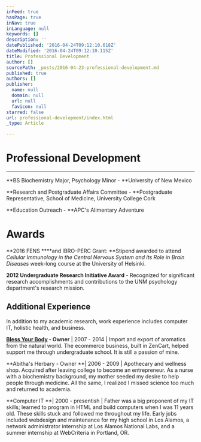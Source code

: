 ```yaml
---
inFeed: true
hasPage: true
inNav: true
inLanguage: null
keywords: []
description: ''
datePublished: '2016-04-24T09:12:10.618Z'
dateModified: '2016-04-24T09:12:10.115Z'
title: Professional Development
author: []
sourcePath: _posts/2016-04-23-professional-development.md
published: true
authors: []
publisher:
  name: null
  domain: null
  url: null
  favicon: null
starred: false
url: professional-development/index.html
_type: Article

---
```

# Professional Development

****

**BS Biochemistry Major, Psychology Minor - **University of New Mexico

**Research and Postgraduate Affairs Committee - **Postgraduate Representative, School of Medicine, University College Cork

**Education Outreach - **APC's Alimentary Adventure

# Awards

**2016 FENS ****and IBRO-PERC Grant: **Stipend awarded to attend _Cellular Immunology in the Central Nervous System and its Role in Brain Diseases_ week-long course at the University of Helsinki.

**2012 Undergraduate Research Initiative Award** - Recognized for significant research accomplishments and contributions to the UNM psychology department's research mission.

## Additional Experience

In addition to my academic research, work experience includes computer IT, holistic health, and business.

**[Bless Your Body][0] - Owner** | 2007 - 2014 | Import and export of aromatics from the natural world. The ecommerce business, built in ZenCart, helped support me through undergraduate school. It is still a passion of mine. 

**Abitha's Herbary - Owner **| 2006 - 2009 | Apothecary and wellness shop. Acquired after leaving college to become an entrepreneur. As a nurse with a biochemistry background, my mother seeded my desire to help people through medicine. All the same, I realized I missed science too much and returned to academia.

**Computer IT **| 2000 - presentish | Father was a big proponent of my IT skills; learned to program in HTML and build computers when I was 11 years old. These skills stuck and followed me throughout my life. Early jobs included webdesign and maintenance for my high school in Los Alamos, a network administrator internship at Los Alamos National Labs, and a summer internship at WebCriteria in Portland, OR.

[0]: http://thegrid.ai/blessyourbody